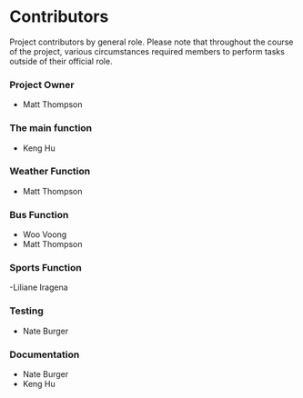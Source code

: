 # Contributors

Project contributors by general role. Please note that throughout the course of the project, various circumstances required members to perform tasks outside of their official role.

### Project Owner

- Matt Thompson


### The main function

- Keng Hu


### Weather Function

- Matt Thompson


### Bus Function

- Woo Voong
- Matt Thompson


### Sports Function

-Liliane Iragena


### Testing

- Nate Burger


### Documentation

- Nate Burger
- Keng Hu
